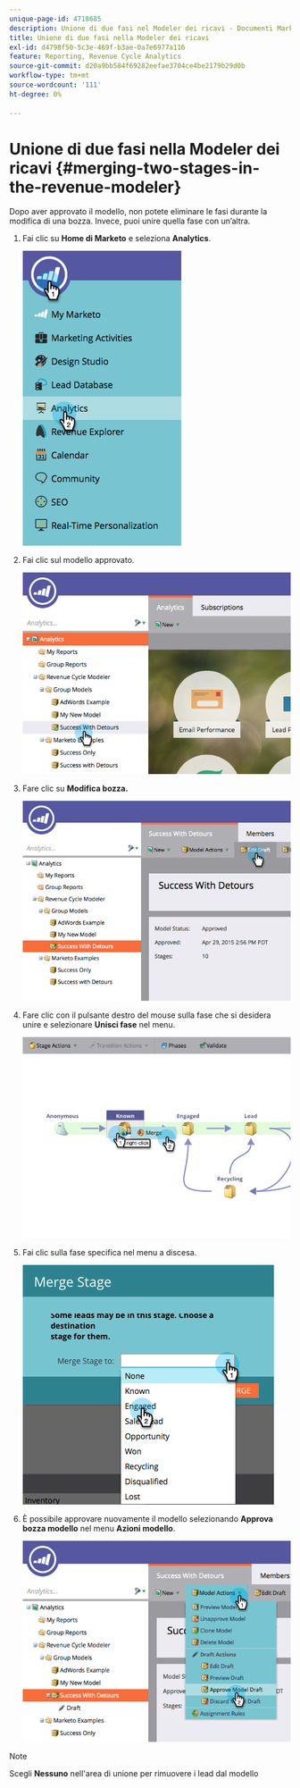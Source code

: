 ```yaml
---
unique-page-id: 4718685
description: Unione di due fasi nel Modeler dei ricavi - Documenti Marketo - Documentazione del prodotto
title: Unione di due fasi nella Modeler dei ricavi
exl-id: d4798f50-5c3e-469f-b3ae-0a7e6977a116
feature: Reporting, Revenue Cycle Analytics
source-git-commit: d20a9bb584f69282eefae3704ce4be2179b29d0b
workflow-type: tm+mt
source-wordcount: '111'
ht-degree: 0%

---
```


# Unione di due fasi nella Modeler dei ricavi {#merging-two-stages-in-the-revenue-modeler}

Dopo aver approvato il modello, non potete eliminare le fasi durante la modifica di una bozza. Invece, puoi unire quella fase con un’altra.

1. Fai clic su **Home di Marketo** e seleziona **Analytics**.

   ![](assets/image2015-4-29-14-3a59-3a9.png)

1. Fai clic sul modello approvato.

   ![](assets/image2015-4-29-15-3a3-3a15.png)

1. Fare clic su **Modifica bozza.**

   ![](assets/image2015-4-29-15-3a7-3a3.png)

1. Fare clic con il pulsante destro del mouse sulla fase che si desidera unire e selezionare **Unisci fase** nel menu.

   ![](assets/image2015-4-29-15-3a10-3a6.png)

1. Fai clic sulla fase specifica nel menu a discesa.

   ![](assets/image2015-4-29-15-3a52-3a5.png)

1. È possibile approvare nuovamente il modello selezionando **Approva bozza modello** nel menu **Azioni modello**.

   ![](assets/image2015-4-29-16-3a5-3a53.png)

>[!NOTE]
>
>Scegli **Nessuno** nell&#39;area di unione per rimuovere i lead dal modello
